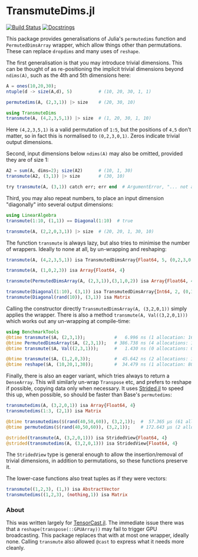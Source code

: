 # TransmuteDims.jl

[![Build Status](https://github.com/mcabbott/TransmuteDims.jl/workflows/CI/badge.svg)](https://github.com/mcabbott/TransmuteDims.jl/actions)
[![Docstrings](https://img.shields.io/badge/docs-juliahub-blue?labelColor=333)](https://juliahub.com/docs/TransmuteDims/)

This package provides generalisations of Julia's `permutedims` function and `PermutedDimsArray` wrapper, which allow things other than permutations. These can replace `dropdims` and many uses of `reshape`.

The first generalisation is that you may introduce trivial dimensions. This can be thought of as re-positioning the implicit trivial dimensions beyond `ndims(A)`, such as the 4th and 5th dimensions here:

```julia
A = ones(10,20,30);
ntuple(d -> size(A,d), 5)          # (10, 20, 30, 1, 1)

permutedims(A, (2,3,1)) |> size    # (20, 30, 10)

using TransmuteDims
transmute(A, (4,2,3,5,1)) |> size  # (1, 20, 30, 1, 10)
```

Here `(4,2,3,5,1)` is a valid permutation of `1:5`, but the positions of `4,5` don't matter, so in fact this is normalised to `(0,2,3,0,1)`. Zeros indicate trivial output dimensions.

Second, input dimensions below `ndims(A)` may also be omitted, provided they are of size 1:

```julia
A2 = sum(A, dims=2); size(A2)      # (10, 1, 30)
transmute(A2, (3,1)) |> size       # (30, 10)

try transmute(A, (3,1)) catch err; err end  # ArgumentError, "... not allowed when size(A, 2) = 20"
```

Third, you may also repeat numbers, to place an input dimension "diagonally" into several output dimensions:

```julia
using LinearAlgebra
transmute(1:10, (1,1)) == Diagonal(1:10)  # true

transmute(A, (2,2,0,3,1)) |> size  # (20, 20, 1, 30, 10)
```

The function `transmute` is always lazy, but also tries to minimise the number of wrappers. Ideally to none at all, by un-wrapping and reshaping:

```julia
transmute(A, (4,2,3,5,1)) isa TransmutedDimsArray{Float64, 5, (0,2,3,0,1), (5,2,3), <:Array}

transmute(A, (1,0,2,3)) isa Array{Float64, 4}

transmute(PermutedDimsArray(A, (2,3,1)),(3,1,0,2)) isa Array{Float64, 4}

transmute(Diagonal(1:10), (3,1)) isa TransmutedDimsArray{Int64, 2, (0,1), (2,), <:UnitRange}
transmute(Diagonal(rand(10)), (3,1)) isa Matrix
```

Calling the constructor directly `TransmutedDimsArray(A, (3,2,0,1))` simply applies the wrapper. 
There is also a method `transmute(A, Val((3,2,0,1)))` which works out any un-wrapping at compile-time:

```julia
using BenchmarkTools
@btime transmute($A, (2,3,1));           #   6.996 ns (1 allocation: 16 bytes)
@btime PermutedDimsArray($A, (2,3,1));   # 386.738 ns (4 allocations: 176 bytes)
@btime transmute($A, Val((2,3,1)));      #   1.430 ns (0 allocations: 0 bytes)

@btime transmute($A, (1,2,0,3));         #  45.642 ns (2 allocations: 128 bytes)
@btime reshape($A, (10,20,1,30));        #  34.479 ns (1 allocation: 80 bytes)
```

Finally, there is also an eager variant, which tries always to return a `DenseArray`. 
This will similarly un-wrap `Transpose` etc, and prefers to reshape if possible, copying data only when necessary. 
It uses [Strided.jl](https://github.com/Jutho/Strided.jl) to speed this up, when possible, so should be faster than Base's `permutedims`:

```julia
transmutedims(A, (3,2,0,1)) isa Array{Float64, 4}
transmutedims(1:3, (2,1)) isa Matrix

@btime transmutedims($(rand(40,50,60)), (3,2,1));  #  57.365 μs (61 allocations: 944.62 KiB)
@btime permutedims($(rand(40,50,60)), (3,2,1));    # 172.643 μs (2 allocations: 937.58 KiB)

@strided(transmute(A, (3,2,0,1))) isa StridedView{Float64, 4}
@strided(transmutedims(A, (3,2,0,1))) isa StridedView{Float64, 4}
```

The `StridedView` type is general enough to allow the insertion/removal of trivial dimensions, in addition to permutations, so these functions preserve it.

The lower-case functions also treat tuples as if they were vectors:

```julia
transmute((1,2,3), (1,)) isa AbstractVector
transmutedims((1,2,3), (nothing,1)) isa Matrix
```

### About

This was written largely for [TensorCast.jl](https://github.com/mcabbott/TensorCast.jl).
The immediate issue there was that a `reshape(transpose(::GPUArray))` may fail to trigger GPU broadcasting. 
This package replaces that with at most one wrapper, ideally none.
Calling `transmute` also allowed `@cast` to express what it needs more cleanly.
